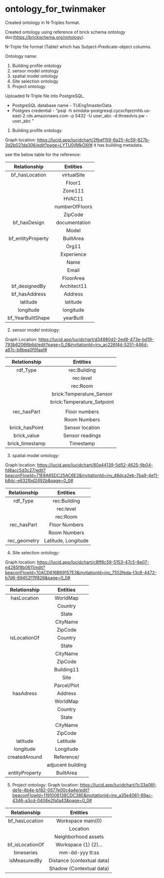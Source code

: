# ontology_for_twinmaker
Created ontology in N-Triples format.


Created ontology using reference of brick schema ontology doc(https://brickschema.org/ontology).

N-Triple file format (Table) which has Subject-Predicate-object columns.

Ontology name:
 1) Building profile ontology 
 2) sensor model ontology 
 3) spatial model ontology
 4) Site selection ontology
 5) Project ontology

Uploaded N-Triple file into PostgreSQL.

- PostgreSQL database name - TUEng1masterData
- Postgres credential - "psql -h simdata-postgresql.cycxcfqezmhb.us-east-2.rds.amazonaws.com -p 5432 -U user_abc -d threedvis pw - user_abc "

1) Building profile ontology:

Graph location: https://lucid.app/lucidchart/2fbef159-6a25-4c59-827b-3d2b021da306/edit?page=LYTU0jIMkOXf#
it has building metadata.

see the below table for the reference:

|  Relationship  |       Entities      |
|  :-----------:    |     :----------:    |
| bf_hasLocation    |	    virtualSite   |
|	            |       Floor1        |
|	            |       Zone111       |
|	            |       HVAC11        |
|	            |       numberOfFloors|
|	            |       ZipCode       |
| bf_hasDesign	    |       documentation |
|	            |       Model         |
| bf_entityProperty |	    BuiltArea     |
|	            |       Org11         |
|	            |       Experience    |
|	            |       Name          |
|	            |       Email         |
|	            |       FloorArea     |
| bf_designedBy	    |       Architect11   |
| bf_hasAddress	    |       Address       |
| latitude	    |       latitude      |
| longitude	    |       longitude     |
| bf_YearBuiltShape | 	    yearBuilt     |


2) sensor model ontology:

Graph Location: https://lucid.app/lucidchart/d34880d2-2ed8-473e-bd19-793b62066b6d/edit?page=0_0&invitationId=inv_ac226f4d-5251-446d-a87c-b8bea0f0faaf#

| Relationship	  |         Entities                   |
| :----------:    |        :-----------:               |
| rdf_Type	  |         rec:Building               |
|	          |         rec:level                  |
|	          |         rec:Room                   |
|	          |         brick:Temperature_Sensor   |
|	          |         brick:Temperature_Setpoint   |
|	          |            |
| rec_hasPart	  |         Floor numbers              |
|	          |         Room Numbers	       |
| brick_hasPoint  |         Sensor location            |
| brick_value	  |         Sensor readings            |
| brick_timestamp |         Timestamp                  |

3) spatial model ontology:

Graph location: https://lucid.app/lucidchart/80a44139-5d52-4625-9b04-fd8acc5d3c27/edit?beaconFlowId=71E8A65DC25AC6E2&invitationId=inv_46dca2eb-7ba9-4e11-b8dc-e632fbd2492b&page=0_0#

|  Relationship	  |         Entities       |
| :---------:     |      :-----------:     |
|  rdf_Type	  |        rec:Building    |
|	          |        rec:level       |
|	          |        rec:Room        |
|  rec_hasPart	  |        Floor Numbers   |
|	          |        Room Numbers    |
|  rec_geometry	  |    Latitude, Longitude |

4) Site selection ontology:

Graph location: https://lucid.app/lucidchart/c8ff8c59-5153-47c5-8e07-e4285f8b0611/edit?beaconFlowId=10ACD616B69157E3&invitationId=inv_7553feda-f3c8-4472-b7d6-89452f11f826&page=0_0#

| Relationship	      |        Entities  |
  :-------------:     |   :---------------:
| hasLocation         |        WorldMap  |
|	              |        Country   |
|	              |        State     |
|	              |        CityName  |
|	              |        ZipCode   |
| isLocationOf    |        Country   |
|	              |        State     |
|	              |        CityName  |
|	              |        ZipCode   |
|	              |       Building11 |
|	              |        Site      |
|	              |       Parcel/Plot|
| hasAdress	      |        Address   |
|	              |        WorldMap  |
|	              |        Country   |
|	              |        State     |
|	              |        CityName  |
|	              |        ZipCode   |
| latitude	      |        Latitude  |
| longitude	      |        Longitude |
| createdAround	      |        Reference/|
|                     | adjucent building|
| entityProperty      |        BuiltArea |

5) Project ontology:
Graph location: https://lucid.app/lucidchart/1c33a06f-de1e-4b4e-b182-0577e00c4a4e/edit?beaconFlowId=1191006138CDC38E&invitationId=inv_a35e4061-89ac-4346-a3cd-0406e2fa1a43&page=0_0#

|  Relationship	     |     Entities                  |
| :---------:        |    :-----------:              |
| bf_hasLocation     |    Workspace main(0)          |
|	             |    Location                   |
|	             |    Neighborhood assets        |	     
| bf_isLocationOf    |	  Workspace (1) (2)…         |
| timeseries	     |    mm-dd-yyy tt:ss            |
| isMeasuredBy	     |    Distance (contextual data) |
|	             |    Shadow (Contextual data)   |
